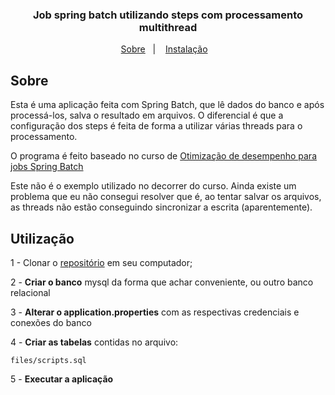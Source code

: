 <h3 align="center">
  Job spring batch utilizando steps com processamento multithread
</h3>


<p align="center">
  <a href="#-sobre">Sobre</a>&nbsp;&nbsp;&nbsp;|&nbsp;&nbsp;&nbsp;
  <a href="#-instalação">Instalação</a>&nbsp;&nbsp;&nbsp;
</p>


## **Sobre**
Esta é uma aplicação feita com Spring Batch, que lê dados do banco e após processá-los, salva o resultado em arquivos.
O diferencial é que a configuração dos steps é feita de forma a utilizar várias threads para o processamento.

O programa é feito baseado no curso de [Otimização de desempenho para jobs Spring Batch](https://www.udemy.com/share/1042o8A0MedFZXTH4=/)

Este não é o exemplo utilizado no decorrer do curso. Ainda existe um problema que eu não consegui resolver que é, ao tentar salvar os arquivos, as threads não estão conseguindo sincronizar a escrita (aparentemente).

## **Utilização**
1 - Clonar o [repositório](https://github.com/MateusTymoniuk/fatura-carta-credito-job) em seu computador;

2 - **Criar o banco** mysql da forma que achar conveniente, ou outro banco relacional

3 - **Alterar o application.properties** com as respectivas credenciais e conexões do banco

4 - **Criar as tabelas** contidas no arquivo:

    files/scripts.sql

5 - **Executar a aplicação**
